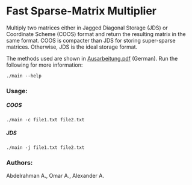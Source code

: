 # Fast Sparse-Matrix Multiplier
Multiply two matrices either in Jagged Diagonal Storage (JDS) or Coordinate Scheme (COOS) format and return the resulting matrix in the same format. COOS is compacter than JDS for storing super-sparse matrices. Otherwise, JDS is the ideal storage format.

The methods used are shown in [Ausarbeitung.pdf](Ausarbeitung.pdf) (German).
Run the following for more information:

`./main --help`

### Usage:
##### COOS
`./main -c file1.txt file2.txt`
##### JDS
`./main -j file1.txt file2.txt`

### Authors:<br>
Abdelrahman A., Omar A., Alexander A.
